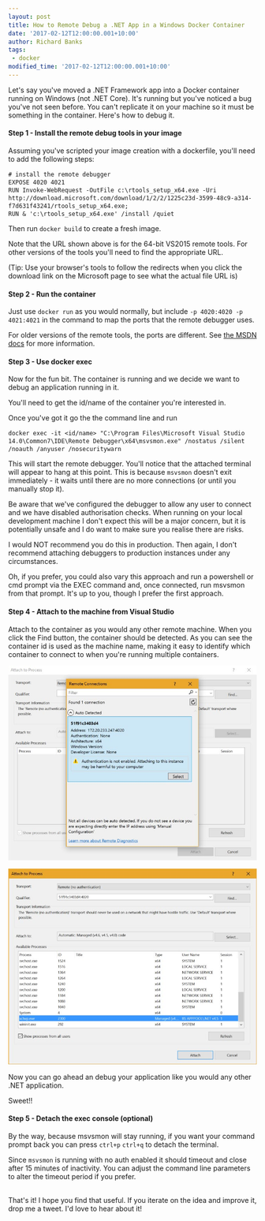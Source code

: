 ```yaml
---
layout: post
title: How to Remote Debug a .NET App in a Windows Docker Container
date: '2017-02-12T12:00:00.001+10:00'
author: Richard Banks
tags:
 - docker
modified_time: '2017-02-12T12:00:00.001+10:00'
---
```


Let's say you've moved a .NET Framework app into a Docker container running on Windows (not .NET Core). It's running but you've noticed a bug you've not seen before. You can't replicate it on your machine so it must be something in the container. Here's how to debug it.

#### Step 1 - Install the remote debug tools in your image ####

Assuming you've scripted your image creation with a dockerfile, you'll need to add the following steps:

```
# install the remote debugger
EXPOSE 4020 4021
RUN Invoke-WebRequest -OutFile c:\rtools_setup_x64.exe -Uri http://download.microsoft.com/download/1/2/2/1225c23d-3599-48c9-a314-f7d631f43241/rtools_setup_x64.exe;
RUN & 'c:\rtools_setup_x64.exe' /install /quiet
```

Then run `docker build` to create a fresh image.

Note that the URL shown above is for the 64-bit VS2015 remote tools. For other versions of the tools you'll need to find the appropriate URL.

(Tip: Use your browser's tools to follow the redirects when you click the download link on the Microsoft page to see what the actual file URL is)

#### Step 2 - Run the container ####

Just use `docker run` as you would normally, but include `-p 4020:4020 -p 4021:4021` in the command to map the ports that the remote debugger uses.

For older versions of the remote tools, the ports are different. See [the MSDN docs](https://msdn.microsoft.com/en-us/library/mt592019.aspx) for more information.

#### Step 3 - Use docker exec ####

Now for the fun bit. The container is running and we decide we want to debug an application running in it.

You'll need to get the id/name of the container you're interested in.

Once you've got it go the the command line and run

```
docker exec -it <id/name> "C:\Program Files\Microsoft Visual Studio 14.0\Common7\IDE\Remote Debugger\x64\msvsmon.exe" /nostatus /silent /noauth /anyuser /nosecuritywarn
```

This will start the remote debugger. You'll notice that the attached terminal will appear to hang at this point. This is because `msvsmon` doesn't exit immediately - it waits until there are no more connections (or until you manually stop it).

Be aware that we've configured the debugger to allow any user to connect and we have disabled authorisation checks. When running on your local development machine I don't expect this will be a major concern, but it is potentially unsafe and I do want to make sure you realise there are risks.

I would NOT recommend you do this in production. Then again, I don't recommend attaching debuggers to production instances under any circumstances.

Oh, if you prefer, you could also vary this approach and run a powershell or cmd prompt via the EXEC command and, once connected, run msvsmon from that prompt. It's up to you, though I prefer the first approach.

#### Step 4 - Attach to the machine from Visual Studio ####

Attach to the container as you would any other remote machine. When you click the Find button, the container should be detected. As you can see the container id is used as the machine name, making it easy to identify which container to connect to when you're running multiple containers.

![connecting to the remote debugger on the container](/assets/images/2017-02/2017-02-12-attach-remote.jpg)

![attaching to a process](/assets/images/2017-02/2017-02-12-select-process.jpg)

Now you can go ahead an debug your application like you would any other .NET application.

Sweet!!

#### Step 5 - Detach the exec console (optional) ####

By the way, because msvsmon will stay running, if you want your command prompt back you can press `ctrl+p` `ctrl+q` to detach the terminal.

Since `msvsmon` is running with no auth enabled it should timeout and close after 15 minutes of inactivity. You can adjust the command line parameters to alter the timeout period if you prefer.

<br />
That's it! I hope you find that useful. If you iterate on the idea and improve it, drop me a tweet. I'd love to hear about it!
